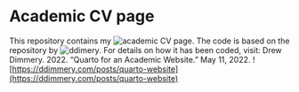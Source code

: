 # Academic CV page

This repository contains my ![academic CV page](loxavia.github.io).
The code is based on the repository by ![ddimery](https://github.com/ddimmery/quarto-website).
For details on how it has been coded, visit: Drew Dimmery. 2022. “Quarto for an Academic Website.” May 11, 2022. ![https://ddimmery.com/posts/quarto-website](https://ddimmery.com/posts/quarto-website)